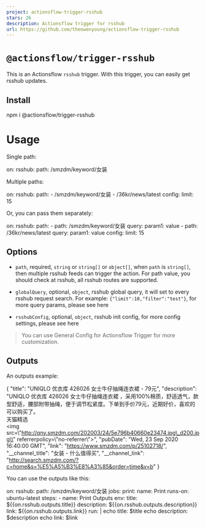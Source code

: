 ```yaml
---
project: actionsflow-trigger-rsshub
stars: 26
description: Actionsflow trigger for rsshub
url: https://github.com/theowenyoung/actionsflow-trigger-rsshub
---
```


`@actionsflow/trigger-rsshub`
=============================

This is an Actionsflow `rsshub` trigger. With this trigger, you can easily get rsshub updates.

Install
-------

npm i @actionsflow/trigger-rsshub

Usage
=====

Single path:

on:
  rsshub:
    path: /smzdm/keyword/女装

Multiple paths:

on:
  rsshub:
    path:
      - /smzdm/keyword/女装
      - /36kr/news/latest
    config:
      limit: 15

Or, you can pass them separately:

on:
  rsshub:
    path:
      - path: /smzdm/keyword/女装
        query:
          param1: value
      - path: /36kr/news/latest
        query:
          param1: value
    config:
      limit: 15

Options
-------

-   `path`, required, `string` or `string[]` or `object[]`, when `path` is `string[]`, then multiple rsshub feeds can trigger the action. For path value, you should check at rsshub, all rsshub routes are supported.
    
-   `globalQuery`, optional, `object`, rsshub global query, it will set to every rsshub request search. For example: `{"limit":10,"filter":"test"}`, for more query params, please see here
    
-   `rsshubConfig`, optional, `object`, rsshub init config, for more config settings, please see here
    

> You can use General Config for Actionsflow Trigger for more customization.

Outputs
-------

An outputs example:

{
  "title": "UNIQLO 优衣库 426026 女士牛仔抽绳连衣裙 - 79元",
  "description": "UNIQLO 优衣库 426026 女士牛仔抽绳连衣裙 ，采用100%棉质，舒适透气，款型舒适，腰部附带抽绳，便于调节松紧度。下单到手价79元，近期好价，喜欢的可以购买了。<br>天猫精选<br><img src=\\"http://qny.smzdm.com/202003/24/5e796b40660e23474.jpg\_d200.jpg\\" referrerpolicy=\\"no-referrer\\"\>",
  "pubDate": "Wed, 23 Sep 2020 16:40:00 GMT",
  "link": "https://www.smzdm.com/p/25102718/",
  "\_\_channel\_title": "女装 - 什么值得买",
  "\_\_channel\_link": "http://search.smzdm.com/?c=home&s=%E5%A5%B3%E8%A3%85&order=time&v=b"
}

You can use the outputs like this:

on:
  rsshub:
    path: /smzdm/keyword/女装
jobs:
  print:
    name: Print
    runs-on: ubuntu-latest
    steps:
      - name: Print Outputs
        env:
          title: ${{on.rsshub.outputs.title}}
          description: ${{on.rsshub.outputs.description}}
          link: ${{on.rsshub.outputs.link}}
        run: |
          echo title: $title
          echo description: $description
          echo link: $link
